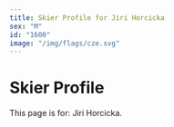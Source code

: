 ```yaml
---
title: Skier Profile for Jiri Horcicka
sex: "M"
id: "1600"
image: "/img/flags/cze.svg" 
---
```


# Skier Profile

This page is for: Jiri Horcicka.
    